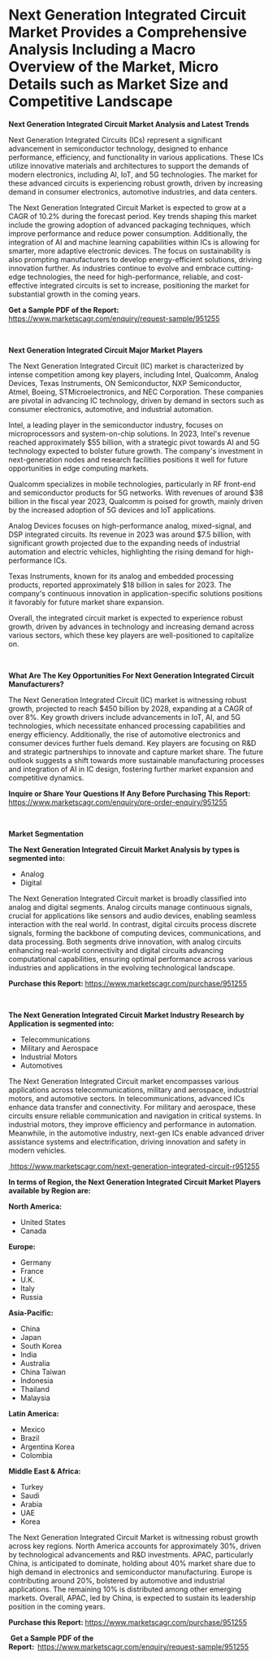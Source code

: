 <p><h1>Next Generation Integrated Circuit Market Provides a Comprehensive Analysis Including a Macro Overview of the Market, Micro Details such as Market Size and Competitive Landscape</h1></p><p><strong>Next Generation Integrated Circuit Market Analysis and Latest Trends</strong></p>
<p><p>Next Generation Integrated Circuits (ICs) represent a significant advancement in semiconductor technology, designed to enhance performance, efficiency, and functionality in various applications. These ICs utilize innovative materials and architectures to support the demands of modern electronics, including AI, IoT, and 5G technologies. The market for these advanced circuits is experiencing robust growth, driven by increasing demand in consumer electronics, automotive industries, and data centers.</p><p>The Next Generation Integrated Circuit Market is expected to grow at a CAGR of 10.2% during the forecast period. Key trends shaping this market include the growing adoption of advanced packaging techniques, which improve performance and reduce power consumption. Additionally, the integration of AI and machine learning capabilities within ICs is allowing for smarter, more adaptive electronic devices. The focus on sustainability is also prompting manufacturers to develop energy-efficient solutions, driving innovation further. As industries continue to evolve and embrace cutting-edge technologies, the need for high-performance, reliable, and cost-effective integrated circuits is set to increase, positioning the market for substantial growth in the coming years.</p></p>
<p><strong>Get a Sample PDF of the Report:&nbsp;</strong> <a href="https://www.marketscagr.com/enquiry/request-sample/951255?utm_campaign=3267&utm_medium=2&utm_source=Github&utm_content=ia&utm_term=18042025&utm_id=next-generation-integrated-circuit">https://www.marketscagr.com/enquiry/request-sample/951255</a></p>
<p>&nbsp;</p>
<p><strong>Next Generation Integrated Circuit Major Market Players</strong></p>
<p><p>The Next Generation Integrated Circuit (IC) market is characterized by intense competition among key players, including Intel, Qualcomm, Analog Devices, Texas Instruments, ON Semiconductor, NXP Semiconductor, Atmel, Boeing, STMicroelectronics, and NEC Corporation. These companies are pivotal in advancing IC technology, driven by demand in sectors such as consumer electronics, automotive, and industrial automation.</p><p>Intel, a leading player in the semiconductor industry, focuses on microprocessors and system-on-chip solutions. In 2023, Intel's revenue reached approximately $55 billion, with a strategic pivot towards AI and 5G technology expected to bolster future growth. The company's investment in next-generation nodes and research facilities positions it well for future opportunities in edge computing markets.</p><p>Qualcomm specializes in mobile technologies, particularly in RF front-end and semiconductor products for 5G networks. With revenues of around $38 billion in the fiscal year 2023, Qualcomm is poised for growth, mainly driven by the increased adoption of 5G devices and IoT applications.</p><p>Analog Devices focuses on high-performance analog, mixed-signal, and DSP integrated circuits. Its revenue in 2023 was around $7.5 billion, with significant growth projected due to the expanding needs of industrial automation and electric vehicles, highlighting the rising demand for high-performance ICs.</p><p>Texas Instruments, known for its analog and embedded processing products, reported approximately $18 billion in sales for 2023. The company's continuous innovation in application-specific solutions positions it favorably for future market share expansion.</p><p>Overall, the integrated circuit market is expected to experience robust growth, driven by advances in technology and increasing demand across various sectors, which these key players are well-positioned to capitalize on.</p></p>
<p>&nbsp;</p>
<p><strong>What Are The Key Opportunities For Next Generation Integrated Circuit Manufacturers?</strong></p>
<p><p>The Next Generation Integrated Circuit (IC) market is witnessing robust growth, projected to reach $450 billion by 2028, expanding at a CAGR of over 8%. Key growth drivers include advancements in IoT, AI, and 5G technologies, which necessitate enhanced processing capabilities and energy efficiency. Additionally, the rise of automotive electronics and consumer devices further fuels demand. Key players are focusing on R&D and strategic partnerships to innovate and capture market share. The future outlook suggests a shift towards more sustainable manufacturing processes and integration of AI in IC design, fostering further market expansion and competitive dynamics.</p></p>
<p><strong>Inquire or Share Your Questions If Any Before Purchasing This Report:</strong> <a href="https://www.marketscagr.com/enquiry/pre-order-enquiry/951255?utm_campaign=3267&utm_medium=2&utm_source=Github&utm_content=ia&utm_term=18042025&utm_id=next-generation-integrated-circuit">https://www.marketscagr.com/enquiry/pre-order-enquiry/951255</a></p>
<p>&nbsp;</p>
<p><strong>Market Segmentation</strong></p>
<p><strong>The Next Generation Integrated Circuit Market Analysis by types is segmented into:</strong></p>
<p><ul><li>Analog</li><li>Digital</li></ul></p>
<p><p>The Next Generation Integrated Circuit market is broadly classified into analog and digital segments. Analog circuits manage continuous signals, crucial for applications like sensors and audio devices, enabling seamless interaction with the real world. In contrast, digital circuits process discrete signals, forming the backbone of computing devices, communications, and data processing. Both segments drive innovation, with analog circuits enhancing real-world connectivity and digital circuits advancing computational capabilities, ensuring optimal performance across various industries and applications in the evolving technological landscape.</p></p>
<p><strong>Purchase this Report:&nbsp;</strong><a href="https://www.marketscagr.com/purchase/951255?utm_campaign=3267&utm_medium=2&utm_source=Github&utm_content=ia&utm_term=18042025&utm_id=next-generation-integrated-circuit">https://www.marketscagr.com/purchase/951255</a></p>
<p>&nbsp;</p>
<p><strong>The Next Generation Integrated Circuit Market Industry Research by Application is segmented into:</strong></p>
<p><ul><li>Telecommunications</li><li>Military and Aerospace</li><li>Industrial Motors</li><li>Automotives</li></ul></p>
<p><p>The Next Generation Integrated Circuit market encompasses various applications across telecommunications, military and aerospace, industrial motors, and automotive sectors. In telecommunications, advanced ICs enhance data transfer and connectivity. For military and aerospace, these circuits ensure reliable communication and navigation in critical systems. In industrial motors, they improve efficiency and performance in automation. Meanwhile, in the automotive industry, next-gen ICs enable advanced driver assistance systems and electrification, driving innovation and safety in modern vehicles.</p></p>
<p><a href="https://www.marketscagr.com/next-generation-integrated-circuit-r951255?utm_campaign=3267&utm_medium=2&utm_source=Github&utm_content=ia&utm_term=18042025&utm_id=next-generation-integrated-circuit">&nbsp;https://www.marketscagr.com/next-generation-integrated-circuit-r951255</a></p>
<p><strong>In terms of Region, the Next Generation Integrated Circuit Market Players available by Region are:</strong></p>
<p>
    <p> <strong> North America: </strong>
        <ul>
            <li>United States</li>
            <li>Canada</li>
        </ul>
        </p> 
    <p> <strong> Europe: </strong>
        <ul>
            <li>Germany</li>
            <li>France</li>
            <li>U.K.</li>
            <li>Italy</li>
            <li>Russia</li>
        </ul>
        </p> 
    <p> <strong> Asia-Pacific: </strong>
        <ul>
            <li>China</li>
            <li>Japan</li>
            <li>South Korea</li>
            <li>India</li>
            <li>Australia</li>
            <li>China Taiwan</li>
            <li>Indonesia</li>
            <li>Thailand</li>
            <li>Malaysia</li>
        </ul>
        </p> 
    <p> <strong> Latin America: </strong>
        <ul>
            <li>Mexico</li>
            <li>Brazil</li>
            <li>Argentina Korea</li>
            <li>Colombia</li>
        </ul>
        </p> 
    <p> <strong> Middle East & Africa: </strong>
        <ul>
            <li>Turkey</li>
            <li>Saudi</li>
            <li>Arabia</li>
            <li>UAE</li>
            <li>Korea</li>
        </ul>
    </p>
    </p>
<p><p>The Next Generation Integrated Circuit Market is witnessing robust growth across key regions. North America accounts for approximately 30%, driven by technological advancements and R&D investments. APAC, particularly China, is anticipated to dominate, holding about 40% market share due to high demand in electronics and semiconductor manufacturing. Europe is contributing around 20%, bolstered by automotive and industrial applications. The remaining 10% is distributed among other emerging markets. Overall, APAC, led by China, is expected to sustain its leadership position in the coming years.</p></p>
<p><strong>Purchase this Report: </strong><a href="https://www.marketscagr.com/purchase/951255?utm_campaign=3267&utm_medium=2&utm_source=Github&utm_content=ia&utm_term=18042025&utm_id=next-generation-integrated-circuit">https://www.marketscagr.com/purchase/951255</a></p>
<p>&nbsp;<strong>Get a Sample PDF of the Report:&nbsp;&nbsp;</strong><a href="https://www.marketscagr.com/enquiry/request-sample/951255?utm_campaign=3267&utm_medium=2&utm_source=Github&utm_content=ia&utm_term=18042025&utm_id=next-generation-integrated-circuit">https://www.marketscagr.com/enquiry/request-sample/951255</a></p>
<p><strong></strong></p>
<p><p></p><p></p><p></p></p>